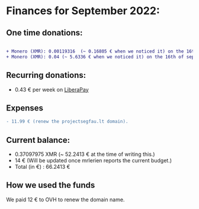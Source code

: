 # Finances for September 2022:

## One time donations:

```diff

+ Monero (XMR): 0.00119316  (~ 0.16805 € when we noticed it) on the 16th of september.
+ Monero (XMR): 0.04 (~ 5.6336 € when we noticed it) on the 16th of september.

```

## Recurring donations:

- 0.43 € per week on [LiberaPay](https://liberapay.com/ProjectSegfault)

## Expenses

```diff
- 11.99 € (renew the projectsegfau.lt domain).
```

## Current balance:

* 0.37097975 XMR (~ 52.2413 € at the time of writing this.)
* 14 € (Will be updated once mrlerien reports the current budget.)
* Total (in €) : 66.2413 €

## How we used the funds

We paid 12 € to OVH to renew the domain name.

